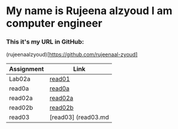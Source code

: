# My name is Rujeena alzyoud  I am computer engineer

### This it's my URL in GitHub:
(rujeenaalzyoud)[https://github.com/rujeenaal-zyoud]


| Assignment   |  Link                 |
| -----------  | -----------           |
|Lab02a        |  [read01](read01.md)  |
| read0a       |[read0a](read0a.md)    |
| read02a      |  [read02a](read02a.md)|
| read02b      | [read02b](read02b.md) |
| read03       |  [read03] (read03.md  |

